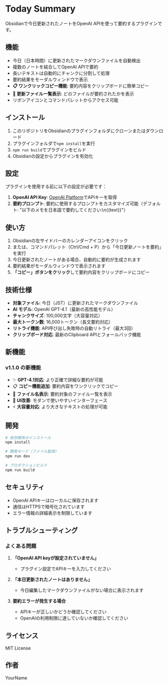 # Today Summary

Obsidianで今日更新されたノートをOpenAI APIを使って要約するプラグインです。

## 機能

- 今日（日本時間）に更新されたマークダウンファイルを自動検出
- 複数のノートを結合してOpenAI APIで要約
- 長いテキストは自動的にチャンクに分割して処理
- 要約結果をモーダルウィンドウで表示
- **📋 ワンクリックコピー機能**: 要約内容をクリップボードに簡単コピー
- **📄 更新ファイル一覧表示**: どのファイルが要約されたかを表示
- リボンアイコンとコマンドパレットからアクセス可能

## インストール

1. このリポジトリをObsidianのプラグインフォルダにクローンまたはダウンロード
2. プラグインフォルダで`npm install`を実行
3. `npm run build`でプラグインをビルド
4. Obsidianの設定からプラグインを有効化

## 設定

プラグインを使用する前に以下の設定が必要です：

1. **OpenAI API Key**: [OpenAI Platform](https://platform.openai.com)でAPIキーを取得
2. **要約プロンプト**: 要約に使用するプロンプトをカスタマイズ可能（デフォルト: "以下のメモを日本語で要約してください:\n{{text}}"）

## 使い方

1. Obsidianの左サイドバーのカレンダーアイコンをクリック
2. または、コマンドパレット（Ctrl/Cmd + P）から「今日更新ノートを要約」を実行
3. 今日更新されたノートがある場合、自動的に要約が生成されます
4. 要約結果がモーダルウィンドウで表示されます
5. **「コピー」ボタンをクリック**して要約内容をクリップボードにコピー

## 技術仕様

- **対象ファイル**: 今日（JST）に更新されたマークダウンファイル
- **AI モデル**: OpenAI GPT-4.1（最新の高性能モデル）
- **チャンクサイズ**: 100,000文字（大容量対応）
- **最大トークン数**: 16,000トークン（長文要約対応）
- **リトライ機能**: API呼び出し失敗時の自動リトライ（最大3回）
- **クリップボード対応**: 最新のClipboard APIとフォールバック機能

## 新機能

### v1.1.0 の新機能
- ✨ **GPT-4.1対応**: より正確で詳細な要約が可能
- 📋 **コピー機能追加**: 要約内容をワンクリックでコピー
- 📄 **ファイル名表示**: 要約対象のファイル一覧を表示
- 🎨 **UI改善**: モダンで使いやすいインターフェース
- ⚡ **大容量対応**: より大きなテキストの処理が可能

## 開発

```bash
# 依存関係のインストール
npm install

# 開発モード（ファイル監視）
npm run dev

# プロダクションビルド
npm run build
```

## セキュリティ

- OpenAI APIキーはローカルに保存されます
- 通信はHTTPSで暗号化されています
- エラー情報の詳細表示を制限しています

## トラブルシューティング

### よくある問題

1. **「OpenAI API keyが設定されていません」**
   - プラグイン設定でAPIキーを入力してください

2. **「本日更新されたノートはありません」**
   - 今日編集したマークダウンファイルがない場合に表示されます

3. **要約エラーが発生する場合**
   - APIキーが正しいかどうか確認してください
   - OpenAIの利用制限に達していないか確認してください

## ライセンス

MIT License

## 作者

YourName